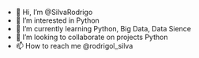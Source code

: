 - 👋 Hi, I’m @SilvaRodrigo
- 👀 I’m interested in Python
- 🌱 I’m currently learning Python, Big Data, Data Sience
- 💞️ I’m looking to collaborate on projects Python
- 📫 How to reach me @rodrigol_silva

<!---
SilvaRodrigo/SilvaRodrigo is a ✨ special ✨ repository because its `README.md` (this file) appears on your GitHub profile.
You can click the Preview link to take a look at your changes.
--->
